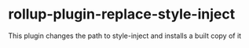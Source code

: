 # rollup-plugin-replace-style-inject
This plugin changes the path to style-inject  and installs a built copy of it
